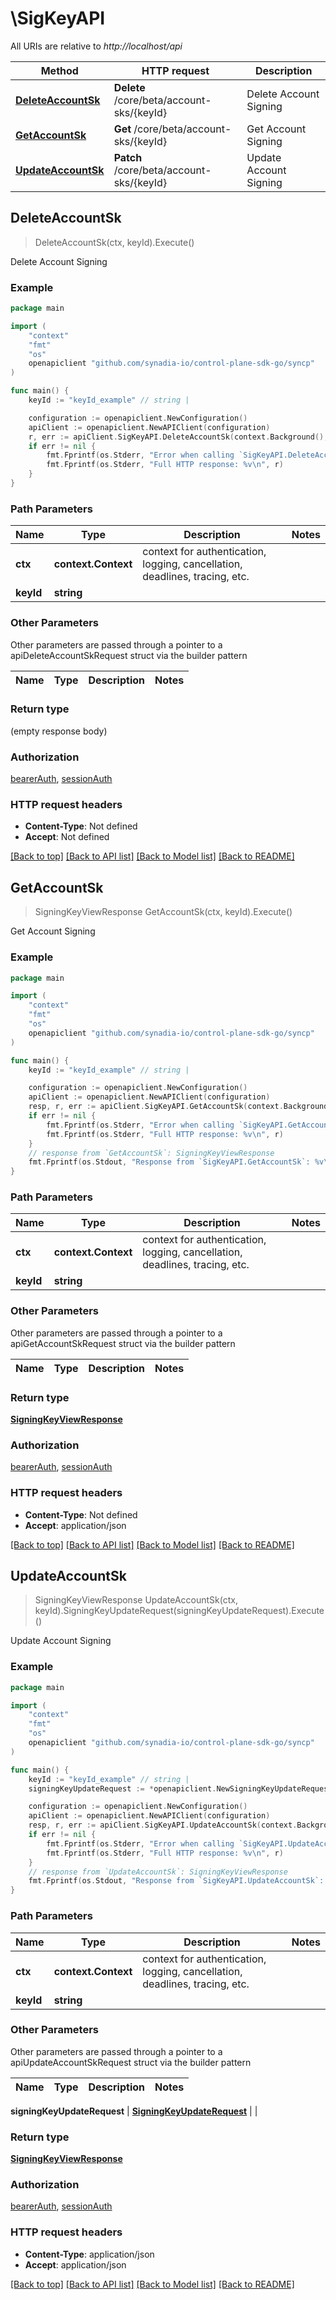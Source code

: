 # \SigKeyAPI

All URIs are relative to *http://localhost/api*

Method | HTTP request | Description
------------- | ------------- | -------------
[**DeleteAccountSk**](SigKeyAPI.md#DeleteAccountSk) | **Delete** /core/beta/account-sks/{keyId} | Delete Account Signing
[**GetAccountSk**](SigKeyAPI.md#GetAccountSk) | **Get** /core/beta/account-sks/{keyId} | Get Account Signing
[**UpdateAccountSk**](SigKeyAPI.md#UpdateAccountSk) | **Patch** /core/beta/account-sks/{keyId} | Update Account Signing



## DeleteAccountSk

> DeleteAccountSk(ctx, keyId).Execute()

Delete Account Signing



### Example

```go
package main

import (
    "context"
    "fmt"
    "os"
    openapiclient "github.com/synadia-io/control-plane-sdk-go/syncp"
)

func main() {
    keyId := "keyId_example" // string | 

    configuration := openapiclient.NewConfiguration()
    apiClient := openapiclient.NewAPIClient(configuration)
    r, err := apiClient.SigKeyAPI.DeleteAccountSk(context.Background(), keyId).Execute()
    if err != nil {
        fmt.Fprintf(os.Stderr, "Error when calling `SigKeyAPI.DeleteAccountSk``: %v\n", err)
        fmt.Fprintf(os.Stderr, "Full HTTP response: %v\n", r)
    }
}
```

### Path Parameters


Name | Type | Description  | Notes
------------- | ------------- | ------------- | -------------
**ctx** | **context.Context** | context for authentication, logging, cancellation, deadlines, tracing, etc.
**keyId** | **string** |  | 

### Other Parameters

Other parameters are passed through a pointer to a apiDeleteAccountSkRequest struct via the builder pattern


Name | Type | Description  | Notes
------------- | ------------- | ------------- | -------------


### Return type

 (empty response body)

### Authorization

[bearerAuth](../README.md#bearerAuth), [sessionAuth](../README.md#sessionAuth)

### HTTP request headers

- **Content-Type**: Not defined
- **Accept**: Not defined

[[Back to top]](#) [[Back to API list]](../README.md#documentation-for-api-endpoints)
[[Back to Model list]](../README.md#documentation-for-models)
[[Back to README]](../README.md)


## GetAccountSk

> SigningKeyViewResponse GetAccountSk(ctx, keyId).Execute()

Get Account Signing



### Example

```go
package main

import (
    "context"
    "fmt"
    "os"
    openapiclient "github.com/synadia-io/control-plane-sdk-go/syncp"
)

func main() {
    keyId := "keyId_example" // string | 

    configuration := openapiclient.NewConfiguration()
    apiClient := openapiclient.NewAPIClient(configuration)
    resp, r, err := apiClient.SigKeyAPI.GetAccountSk(context.Background(), keyId).Execute()
    if err != nil {
        fmt.Fprintf(os.Stderr, "Error when calling `SigKeyAPI.GetAccountSk``: %v\n", err)
        fmt.Fprintf(os.Stderr, "Full HTTP response: %v\n", r)
    }
    // response from `GetAccountSk`: SigningKeyViewResponse
    fmt.Fprintf(os.Stdout, "Response from `SigKeyAPI.GetAccountSk`: %v\n", resp)
}
```

### Path Parameters


Name | Type | Description  | Notes
------------- | ------------- | ------------- | -------------
**ctx** | **context.Context** | context for authentication, logging, cancellation, deadlines, tracing, etc.
**keyId** | **string** |  | 

### Other Parameters

Other parameters are passed through a pointer to a apiGetAccountSkRequest struct via the builder pattern


Name | Type | Description  | Notes
------------- | ------------- | ------------- | -------------


### Return type

[**SigningKeyViewResponse**](SigningKeyViewResponse.md)

### Authorization

[bearerAuth](../README.md#bearerAuth), [sessionAuth](../README.md#sessionAuth)

### HTTP request headers

- **Content-Type**: Not defined
- **Accept**: application/json

[[Back to top]](#) [[Back to API list]](../README.md#documentation-for-api-endpoints)
[[Back to Model list]](../README.md#documentation-for-models)
[[Back to README]](../README.md)


## UpdateAccountSk

> SigningKeyViewResponse UpdateAccountSk(ctx, keyId).SigningKeyUpdateRequest(signingKeyUpdateRequest).Execute()

Update Account Signing



### Example

```go
package main

import (
    "context"
    "fmt"
    "os"
    openapiclient "github.com/synadia-io/control-plane-sdk-go/syncp"
)

func main() {
    keyId := "keyId_example" // string | 
    signingKeyUpdateRequest := *openapiclient.NewSigningKeyUpdateRequest() // SigningKeyUpdateRequest |  (optional)

    configuration := openapiclient.NewConfiguration()
    apiClient := openapiclient.NewAPIClient(configuration)
    resp, r, err := apiClient.SigKeyAPI.UpdateAccountSk(context.Background(), keyId).SigningKeyUpdateRequest(signingKeyUpdateRequest).Execute()
    if err != nil {
        fmt.Fprintf(os.Stderr, "Error when calling `SigKeyAPI.UpdateAccountSk``: %v\n", err)
        fmt.Fprintf(os.Stderr, "Full HTTP response: %v\n", r)
    }
    // response from `UpdateAccountSk`: SigningKeyViewResponse
    fmt.Fprintf(os.Stdout, "Response from `SigKeyAPI.UpdateAccountSk`: %v\n", resp)
}
```

### Path Parameters


Name | Type | Description  | Notes
------------- | ------------- | ------------- | -------------
**ctx** | **context.Context** | context for authentication, logging, cancellation, deadlines, tracing, etc.
**keyId** | **string** |  | 

### Other Parameters

Other parameters are passed through a pointer to a apiUpdateAccountSkRequest struct via the builder pattern


Name | Type | Description  | Notes
------------- | ------------- | ------------- | -------------

 **signingKeyUpdateRequest** | [**SigningKeyUpdateRequest**](SigningKeyUpdateRequest.md) |  | 

### Return type

[**SigningKeyViewResponse**](SigningKeyViewResponse.md)

### Authorization

[bearerAuth](../README.md#bearerAuth), [sessionAuth](../README.md#sessionAuth)

### HTTP request headers

- **Content-Type**: application/json
- **Accept**: application/json

[[Back to top]](#) [[Back to API list]](../README.md#documentation-for-api-endpoints)
[[Back to Model list]](../README.md#documentation-for-models)
[[Back to README]](../README.md)

